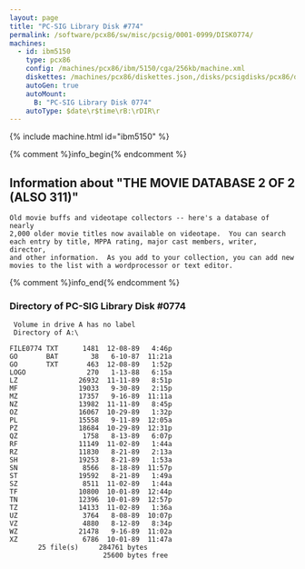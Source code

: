 ```yaml
---
layout: page
title: "PC-SIG Library Disk #774"
permalink: /software/pcx86/sw/misc/pcsig/0001-0999/DISK0774/
machines:
  - id: ibm5150
    type: pcx86
    config: /machines/pcx86/ibm/5150/cga/256kb/machine.xml
    diskettes: /machines/pcx86/diskettes.json,/disks/pcsigdisks/pcx86/diskettes.json
    autoGen: true
    autoMount:
      B: "PC-SIG Library Disk 0774"
    autoType: $date\r$time\rB:\rDIR\r
---
```


{% include machine.html id="ibm5150" %}

{% comment %}info_begin{% endcomment %}

## Information about "THE MOVIE DATABASE 2 OF 2 (ALSO 311)"

    Old movie buffs and videotape collectors -- here's a database of nearly
    2,000 older movie titles now available on videotape.  You can search
    each entry by title, MPPA rating, major cast members, writer, director,
    and other information.  As you add to your collection, you can add new
    movies to the list with a wordprocessor or text editor.
{% comment %}info_end{% endcomment %}


### Directory of PC-SIG Library Disk #0774

     Volume in drive A has no label
     Directory of A:\

    FILE0774 TXT      1481  12-08-89   4:46p
    GO       BAT        38   6-10-87  11:21a
    GO       TXT       463  12-08-89   1:52p
    LOGO               270   1-13-88   6:15a
    LZ               26932  11-11-89   8:51p
    MF               19033   9-30-89   2:15p
    MZ               17357   9-16-89  11:11a
    NZ               13982  11-11-89   8:45p
    OZ               16067  10-29-89   1:32p
    PL               15558   9-11-89  12:05a
    PZ               18684  10-29-89  12:31p
    QZ                1758   8-13-89   6:07p
    RF               11149  11-02-89   1:44a
    RZ               11830   8-21-89   2:13a
    SH               19253   8-21-89   1:53a
    SN                8566   8-18-89  11:57p
    ST               19592   8-21-89   1:49a
    SZ                8511  11-02-89   1:44a
    TF               10800  10-01-89  12:44p
    TN               12396  10-01-89  12:57p
    TZ               14133  11-02-89   1:36a
    UZ                3764   8-08-89  10:07p
    VZ                4880   8-12-89   8:34p
    WZ               21478   9-16-89  11:02a
    XZ                6786  10-01-89  11:47a
           25 file(s)     284761 bytes
                           25600 bytes free
